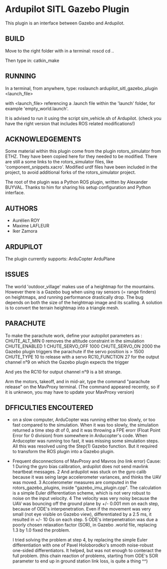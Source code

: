 Ardupilot SITL Gazebo Plugin
============================

This plugin is an interface between Gazebo and Ardupilot.


BUILD
-----
Move to the right folder with in a terminal:
  roscd
  cd ..

Then type in:
  catkin_make


RUNNING
-------
In a terminal, from anywhere, type:
  roslaunch ardupilot_sitl_gazebo_plugin <launch_file>

  with <launch_file> referencing a .launch file within the 'launch' folder,
  for example 'empty_world.launch'.

It is advised to run it using the script sim_vehicle.sh of Ardupilot.
(check you have the right version that includes ROS related modifications!)


ACKNOWLEDGEMENTS
----------------

Some material within this plugin come from the plugin rotors_simulator
from ETHZ. They have been copied here for they needed to be modified.
There are still a some links to the rotors_simulator files, like
'component_snippets.xacro'.
Modified urdf files have been included in the project, to avoid additional
forks of the rotors_simulator project.

The root of the plugin was a Python ROS plugin, written by Alexander BUYVAL.
Thanks to him for sharing his setup configuration and Python interface.


AUTHORS
-------
- Aurélien ROY
- Maxime LAFLEUR
- Iker Zamora


ARDUPILOT
---------
The plugin currently supports:
   ArduCopter
   ArduPlane


ISSUES
------
The world 'outdoor_village' makes use of a heightmap for the mountains.
However there is a Gazebo bug when using ray sensors (= range finders) on
heightmaps, and running performance drastically drop. The bug depends on both
the size of the heightmap image and its scalling.
A solution is to convert the terrain heightmap into a triangle mesh.


PARACHUTE
---------
To make the parachute work, define your autopilot parameters as :
  CHUTE_ALT_MIN    0         removes the altitude constraint in the simulation
  CHUTE_ENABLED    1
  CHUTE_SERVO_OFF  1000
  CHUTE_SERVO_ON   2000      the Gazebo plugin triggers the parachute if the servo position is > 1500
  CHUTE_TYPE       10        to release with a servo
  RC10_FUNCTION    27        for the output channel n°9 on which the Gazebo plugin expects the trigger

And yes the RC10 for output channel n°9 is a bit strange.

Arm the motors, takeoff, and in mid-air, type the command "parachute release" on
the MavProxy terminal.
(The command appeared recently, so if it is unknwon, you may have to update your MavProxy version)


DFFICULTIES ENCOUTERED
----------------------

 * on a slow computer, ArduCopter was running either too slowly, or too fast
   compared to the simulation.
   When it was too slowly, the simulation returned a time step dt of 0, and
   it was throwing a FPE erorr (Float Point Error for 0 division) from somewhere
   in Arducopter's code.
   When Arducopter was running too fast, it was missing some simulation steps.
   All this was resolved using the Step(1) Gazebo function. But it required to
   transform the ROS plugin into a Gazebo plugin.

 * Frequent disconnections of MavProxy and Mavros (no link error)
   Cause:
    1 During the gyro bias calibration, ardupilot does not send mavlink heartbeat
      messages.
    2 And ardupilot was stuck on the gyro calib because it was seing large
      accelerometer variances, and thinks the UAV was moved.
    3 Accelerometer measures are computed in the rotors_gazebo_plugins, 
      inside "gazebo_imu_plugin.cpp". The calculation is a simple Euler
      differentiation scheme, which is not very robust to noise on the input
      velocity.
    4 The velocity was very noisy because the UAV was bouncing off the ground
      plane by +/- 0.001 mm on each step, because of ODE's interpenetration.
      Even if the movement was very small (not eye visible on Gazebo view),
      differentiated by a 2.5 ms, it resulted in +/- 10 Gs on each step.
    5 ODE's interpenetration was due a poorly chosen relaxation factor (SOR),
      in Gazebo .world file, replacing <sor>1.3</sor> by <sor>1.0</sor>
      fixed the problem.
      
    I tried solving the problem at step 4, by replacing the simple Euler
    differentiation with one of Pavel Holoborodko's smooth noise-robust
    one-sided differentiators. It helped, but was not enough to conteract
    the full problem.
    (this chain reaction of problems, starting from ODE's SOR parameter
     to end up in ground station link loss, is quite a thing ^^)


